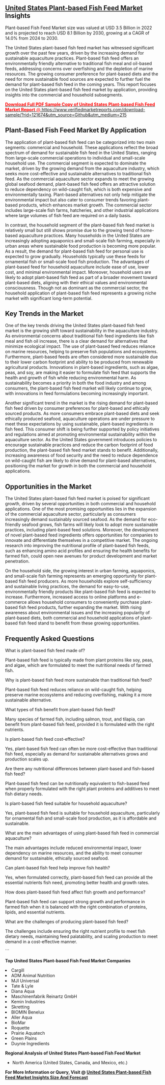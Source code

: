 <h2><a href="https://www.verifiedmarketreports.com/download-sample/?rid=121674&amp;utm_source=Github&amp;utm_medium=215" target="_blank">United States Plant-based Fish Feed Market</a> Insights</h2><p>Plant-based Fish Feed Market size was valued at USD 3.5 Billion in 2022 and is projected to reach USD 8.1 Billion by 2030, growing at a CAGR of 14.0% from 2024 to 2030.</p><p> <p>The United States plant-based fish feed market has witnessed significant growth over the past few years, driven by the increasing demand for sustainable aquaculture practices. Plant-based fish feed offers an environmentally friendly alternative to traditional fish meal and oil-based feeds, addressing concerns over overfishing and the depletion of marine resources. The growing consumer preference for plant-based diets and the need for more sustainable food sources are expected to further fuel the demand for plant-based fish feed in the coming years. This report focuses on the United States plant-based fish feed market by application, providing insights into the commercial and household subsegments. <a href="#download-sample"><p><span class=""><span style="color: #ff0000;"><strong>Download Full PDF Sample Copy of United States Plant-based Fish Feed Market Report</strong> @ </span><a href="https://www.verifiedmarketreports.com/download-sample/?rid=121674&amp;utm_source=Github&amp;utm_medium=215" target="_blank">https://www.verifiedmarketreports.com/download-sample/?rid=121674&amp;utm_source=Github&amp;utm_medium=215</a></span></p></a></p> <h2>Plant-Based Fish Feed Market By Application</h2> <p>The application of plant-based fish feed can be categorized into two main segments: commercial and household. These applications reflect the broad spectrum of demand for sustainable fish feed in the United States, ranging from large-scale commercial operations to individual and small-scale household use. The commercial segment is expected to dominate the market, driven by the growing demand from the aquaculture industry, which seeks more cost-effective and sustainable alternatives to traditional fish feed. As the commercial aquaculture sector expands to meet the growing global seafood demand, plant-based fish feed offers an attractive solution to reduce dependency on wild-caught fish, which is both expensive and environmentally taxing. Plant-based alternatives not only help mitigate the environmental impact but also cater to consumer trends favoring plant-based products, which enhances market growth. The commercial sector includes large-scale fish farms, hatcheries, and other industrial applications where large volumes of fish feed are required on a daily basis.</p> <p>In contrast, the household segment of the plant-based fish feed market is relatively small but still shows promise due to the growing trend of home-based aquaculture practices. Many households in the United States are increasingly adopting aquaponics and small-scale fish farming, especially in urban areas where sustainable food production is becoming more popular. As a result, the demand for plant-based fish feed for personal use is expected to grow gradually. Households typically use these feeds for ornamental fish or small-scale food fish production. The advantages of plant-based feed for household aquaculture include ease of use, lower cost, and minimal environmental impact. Moreover, household users are likely to adopt plant-based fish feed as part of a broader movement toward plant-based diets, aligning with their ethical values and environmental consciousness. Though not as dominant as the commercial sector, the household application of plant-based fish feed represents a growing niche market with significant long-term potential.</p> <h2>Key Trends in the Market</h2> <p>One of the key trends driving the United States plant-based fish feed market is the growing shift toward sustainability in the aquaculture industry. As environmental concerns about traditional fish feed ingredients like fish meal and fish oil increase, there is a clear demand for alternatives that minimize ecological impact. The use of plant-based feed reduces reliance on marine resources, helping to preserve fish populations and ecosystems. Furthermore, plant-based feeds are often considered more sustainable due to their lower carbon footprint and ability to be produced from renewable agricultural products. Innovations in plant-based ingredients, such as algae, peas, and soy, are making it easier to formulate fish feed that supports the health and growth of fish while reducing environmental harm. As sustainability becomes a priority in both the food industry and among consumers, the plant-based fish feed market will likely continue to grow, with innovations in feed formulations becoming increasingly important.</p> <p>Another significant trend in the market is the rising demand for plant-based fish feed driven by consumer preferences for plant-based and ethically sourced products. As more consumers embrace plant-based diets and seek ethically produced seafood, aquaculture operations are under pressure to meet these expectations by using sustainable, plant-based ingredients in fish feed. This consumer shift is being further supported by policy initiatives and regulations aimed at promoting environmental sustainability within the aquaculture sector. As the United States government introduces policies to encourage sustainable practices and reduce the carbon footprint of food production, the plant-based fish feed market stands to benefit. Additionally, increasing awareness of food security and the need to reduce dependence on wild-caught fish are likely to drive demand for plant-based alternatives, positioning the market for growth in both the commercial and household applications.</p> <h2>Opportunities in the Market</h2> <p>The United States plant-based fish feed market is poised for significant growth, driven by several opportunities in both commercial and household applications. One of the most promising opportunities lies in the expansion of the commercial aquaculture sector, particularly as consumers increasingly demand sustainably sourced seafood. As the demand for eco-friendly seafood grows, fish farms will likely look to adopt more sustainable practices, including plant-based feed solutions. Moreover, the development of novel plant-based feed ingredients offers opportunities for companies to innovate and differentiate themselves in a competitive market. The ongoing research into improving the nutritional profile of plant-based fish feeds, such as enhancing amino acid profiles and ensuring the health benefits for farmed fish, could open new avenues for product development and market penetration.</p> <p>On the household side, the growing interest in urban farming, aquaponics, and small-scale fish farming represents an emerging opportunity for plant-based fish feed producers. As more households explore self-sufficiency and sustainable living practices, the demand for easy-to-use, environmentally friendly products like plant-based fish feed is expected to increase. Furthermore, increased access to online platforms and e-commerce allows household consumers to conveniently purchase plant-based fish feed products, further expanding the market. With rising awareness about environmental issues and the increasing popularity of plant-based diets, both commercial and household applications of plant-based fish feed stand to benefit from these growing opportunities.</p> <h2>Frequently Asked Questions</h2> <p>What is plant-based fish feed made of?</p> <p>Plant-based fish feed is typically made from plant proteins like soy, peas, and algae, which are formulated to meet the nutritional needs of farmed fish.</p> <p>Why is plant-based fish feed more sustainable than traditional fish feed?</p> <p>Plant-based fish feed reduces reliance on wild-caught fish, helping preserve marine ecosystems and reducing overfishing, making it a more sustainable alternative.</p> <p>What types of fish benefit from plant-based fish feed?</p> <p>Many species of farmed fish, including salmon, trout, and tilapia, can benefit from plant-based fish feed, provided it is formulated with the right nutrients.</p> <p>Is plant-based fish feed cost-effective?</p> <p>Yes, plant-based fish feed can often be more cost-effective than traditional fish feed, especially as demand for sustainable alternatives grows and production scales up.</p> <p>Are there any nutritional differences between plant-based and fish-based fish feed?</p> <p>Plant-based fish feed can be nutritionally equivalent to fish-based feed when properly formulated with the right plant proteins and additives to meet fish dietary needs.</p> <p>Is plant-based fish feed suitable for household aquaculture?</p> <p>Yes, plant-based fish feed is suitable for household aquaculture, particularly for ornamental fish and small-scale food production, as it is affordable and sustainable.</p> <p>What are the main advantages of using plant-based fish feed in commercial aquaculture?</p> <p>The main advantages include reduced environmental impact, lower dependency on marine resources, and the ability to meet consumer demand for sustainable, ethically sourced seafood.</p> <p>Can plant-based fish feed help improve fish health?</p> <p>Yes, when formulated correctly, plant-based fish feed can provide all the essential nutrients fish need, promoting better health and growth rates.</p> <p>How does plant-based fish feed affect fish growth and performance?</p> <p>Plant-based fish feed can support strong growth and performance in farmed fish when it is balanced with the right combination of proteins, lipids, and essential nutrients.</p> <p>What are the challenges of producing plant-based fish feed?</p> <p>The challenges include ensuring the right nutrient profile to meet fish dietary needs, maintaining feed palatability, and scaling production to meet demand in a cost-effective manner.</p> ```</p><p><strong>Top United States Plant-based Fish Feed Market Companies</strong></p><div data-test-id=""><p><li>Cargill</li><li> ADM Animal Nutrition</li><li> MJI Universal</li><li> Tate & Lyle</li><li> Diana Aqua</li><li> Maschinenfabrik Reinartz GmbH</li><li> Kemin Industries</li><li> Skretting</li><li> BIOMIN Benelux</li><li> Aller Aqua</li><li> BioMar</li><li> Roquette</li><li> Prairie Aquatech</li><li> Green Plains</li><li> Duynie Ingredients</li></p><div><strong>Regional Analysis of&nbsp;United States Plant-based Fish Feed Market</strong></div><ul><li dir="ltr"><p dir="ltr">North America&nbsp;(United States, Canada, and Mexico, etc.)</p></li></ul><p><strong>For More Information or Query, Visit @&nbsp;</strong><strong><a href="https://www.verifiedmarketreports.com/product/global-plant-based-fish-feed-market-2019-by-manufacturers-regions-type-and-application-forecast-to-2024/?utm_source=Github&amp;utm_medium=215" target="_blank">United States Plant-based Fish Feed Market Insights Size And Forecast</a></strong></p></div>
